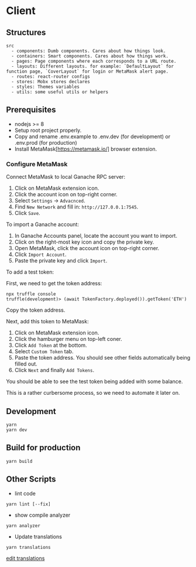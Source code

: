 # Client

## Structures

~~~
src
  - components: Dumb components. Cares about how things look.
  - containers: Smart components. Cares about how things work.
  - pages: Page components where each corresponds to a URL route.
  - layouts: Different layouts. for example: `DefaultLayout` for function page, `CoverLayout` for login or MetaMask alert page.
  - routes: react-router configs
  - stores: Mobx stores declares
  - styles: Themes variables
  - utils: some useful utils or helpers
~~~

## Prerequisites

- nodejs >= 8
- Setup root project properly.
- Copy and rename .env.example to .env.dev (for development) or .env.prod (for production)
- Install MetaMask[https://metamask.io/] browser extension.

### Configure MetaMask

Connect MetaMask to local Ganache RPC server:

1. Click on MetaMask extension icon.
2. Click the account icon on top-right corner.
3. Select `Settings` -> `Advacnced`.
4. Find `New Network` and fill in: `http://127.0.0.1:7545`.
5. Click `Save`.

To import a Ganache account:

1. In Ganache Accounts panel, locate the account you want to import.
2. Click on the right-most key icon and copy the private key.
3. Open MetaMask, click the account icon on top-right corner.
4. Click `Import Account`.
5. Paste the private key and click `Import`.

To add a test token:

First, we need to get the token address:

```
npx truffle console
truffle(development)> (await TokenFactory.deployed()).getToken('ETH')
```

Copy the token address.

Next, add this token to MetaMask:

1. Click on MetaMask extension icon.
2. Click the hamburger menu on top-left coner.
3. Click `Add Token` at the bottom.
4. Select `Custom Token` tab.
5. Paste the token address. You should see other fields automatically being filled out.
6. Click `Next` and finally `Add Tokens`.

You should be able to see the test token being added with some balance.

This is a rather curbersome process, so we need to automate it later on.

## Development

```
yarn
yarn dev
```

## Build for production

```
yarn build
```

## Other Scripts

- lint code

```
yarn lint [--fix]
```

- show compile analyzer

```
yarn analyzer
```

- Update translations

```
yarn translations
```

[edit translations](https://docs.google.com/spreadsheets/d/1l3lNajxq3ppXuYPp5mnlw_EU1i0Q3o1-eLHCv-bqBYM/edit#gid=0)
